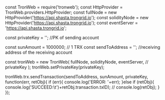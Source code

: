 const TronWeb = require('tronweb');
const HttpProvider = TronWeb.providers.HttpProvider;
const fullNode = new HttpProvider('https://api.shasta.trongrid.io');
const solidityNode = new HttpProvider('https://api.shasta.trongrid.io');
const eventServer = 'https://api.shasta.trongrid.io';

const privateKey = ''; //PK of sending account


const sunAmount 		= 1000000; // 1 TRX
const sendToAddress	    = '';      //receiving address of the receiving account

const tronWeb = new TronWeb(
	fullNode,
	solidityNode,
	eventServer,
	// privateKey
);
tronWeb.setPrivateKey(privateKey);

tronWeb.trx.sendTransaction(sendToAddress, sunAmount, privateKey, function(err, retObj){
	if (err){
		console.log('ERROR: '+err);
	}else if (retObj){
		console.log('SUCCEED:\t')+retObj.transaction.txID);
		// console.log(retObj);
	}
});